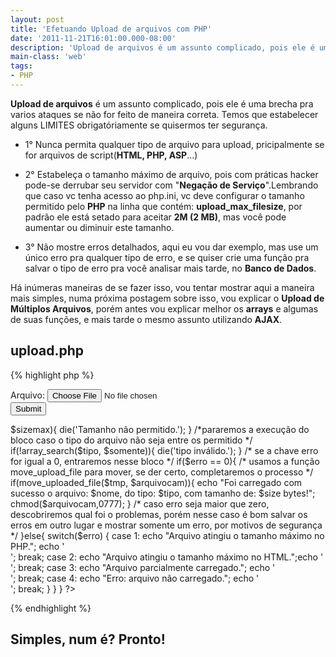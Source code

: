 ```yaml
---
layout: post
title: 'Efetuando Upload de arquivos com PHP'
date: '2011-11-21T16:01:00.000-08:00'
description: 'Upload de arquivos é um assunto complicado, pois ele é uma brecha pra varios ataques se não for feito de maneira correta.'
main-class: 'web'
tags:
- PHP
---
```


__Upload de arquivos__ é um assunto complicado, pois ele é uma brecha pra varios ataques se não for feito de maneira correta. Temos que estabelecer alguns LIMITES obrigatóriamente se quisermos ter segurança.


+ 1° Nunca permita qualquer tipo de arquivo para upload, pricipalmente se for arquivos de script(__HTML, PHP, ASP__...)


+ 2° Estabeleça o tamanho máximo de arquivo, pois com práticas hacker pode-se derrubar seu servidor com "__Negação de Serviço__".Lembrando que caso vc tenha acesso ao php.ini, vc deve configurar o tamanho permitido pelo __PHP__ na linha que contém: __upload_max_filesize__, por padrão ele está setado para aceitar __2M (2 MB)__, mas você pode aumentar ou diminuir este tamanho.


+ 3° Não mostre erros detalhados, aqui eu vou dar exemplo, mas use um único erro pra qualquer tipo de  erro, e se quiser crie uma função pra salvar o tipo de erro pra você analisar mais tarde, no __Banco de Dados__.


Há inúmeras maneiras de se fazer isso, vou tentar mostrar aqui a maneira mais simples, numa próxima postagem sobre isso, vou explicar o __Upload de Múltiplos Arquivos__, porém antes vou explicar melhor os __arrays__ e algumas de suas funções, e mais tarde o mesmo assunto utilizando __AJAX__.


## upload.php


{% highlight php %}
<form action="" method="post" enctype="multipart/form-data">
<!--nesse input damos o nome MAX_FILE_SIZE e o Máximo de bits que ele pode ter do tipo hidden(oculto)-->
<input type="hidden" name="MAX_FILE_SIZE" value="1000000"/>
<!--nesse input damos o nome "arquivo" e o tipo de "file"-->
Arquivo: <input type="file" name="arquivo" /><br />
<input type="submit" name="enviar" /><br />
</form>

<?php

 /*se clicarmos em Enviar Dados iniciaremos a leitura desse bloco*/
 if(isset($_POST['enviar'])){
    /* dê um var_dump($_FILES) ou print_r($_FILES) pra entender melhor essa parte, são os valores do array, nome, tipo, tamanho, erro, nome temporario...*/
    $nome = $_FILES['arquivo']['name'];
    $tipo = $_FILES['arquivo']['type'];
    $tmp  = $_FILES['arquivo']['tmp_name'];
    $size = $_FILES['arquivo']['size'];
    $erro = $_FILES['arquivo']['error'];
    /* aqui definimos a pasta e/ou o caminho dela para que seja enviados os arquivos */            
    $caminho    = '/uploads/';
    /* o caminho mais o nome do aquivo para que possamos salvar o arquivo em determinada pasta */
    $arquivocam = $caminho . $nome;
    /* iremos decidir qual o tamanho máximo que permitiremos do arquivo */
    $sizemax = 1024 * 1500;
    /* informamos quais tipos de arquivo permitiremos */
    $somente = array('image/jpg','text/plain','image/png');
    /*pararemos a execução do bloco caso o tamanho seja execedido */
    if($size > $sizemax){
        die('Tamanho não permitido.');
    }
    /*pararemos a execução do bloco caso o tipo do arquivo não seja entre os permitido */
    if(!array_search($tipo, $somente)){
        die('tipo inválido.');
    }
  
    /* se a chave erro for igual a 0, entraremos nesse bloco */
    if($erro == 0){
        /* usamos a função move_upload_file para mover, se der certo, completaremos o processo */
       if(move_uploaded_file($tmp, $arquivocam)){
          echo "Foi carregado com sucesso o arquivo: $nome, do tipo: $tipo, com tamanho de: $size bytes!";
          chmod($arquivocam,0777);
       }
    /* caso erro seja maior que zero, descobriremos qual foi o problemas, porém nesse caso é bom salvar os erros em outro lugar e mostrar somente um erro, por motivos de segurança */
    }else{
       switch($erro)
       {
         case 1: echo "Arquivo atingiu o tamanho máximo no PHP."; echo '<br />'; break;
         case 2: echo "Arquivo atingiu o tamanho máximo no HTML.";echo '<br />'; break;
         case 3: echo "Arquivo parcialmente carregado."; echo '<br />'; break;
         case 4: echo "Erro: arquivo não carregado."; echo '<br />'; break;
       }
    }
 }
?>
{% endhighlight %}

## Simples, num é? Pronto!

<script async src="https://pagead2.googlesyndication.com/pagead/js/adsbygoogle.js"></script>

<!-- Informat -->
<ins class="adsbygoogle"
 style="display:block"
 data-ad-client="ca-pub-2838251107855362"
 data-ad-slot="2327980059"
 data-ad-format="auto"
 data-full-width-responsive="true"></ins>

<script>
(adsbygoogle = window.adsbygoogle || []).push({});
</script>

